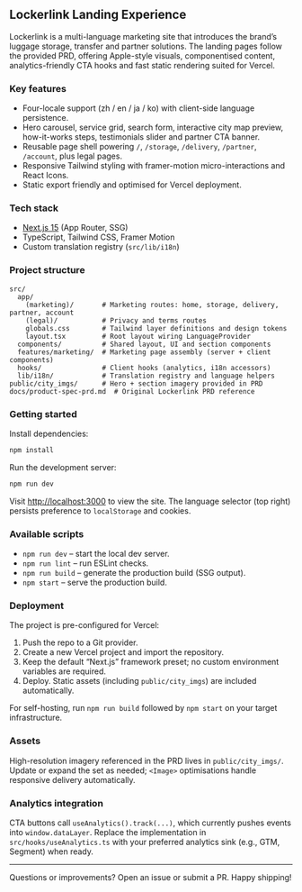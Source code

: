 ## Lockerlink Landing Experience

Lockerlink is a multi-language marketing site that introduces the brand’s luggage storage, transfer and partner solutions. The landing pages follow the provided PRD, offering Apple-style visuals, componentised content, analytics-friendly CTA hooks and fast static rendering suited for Vercel.

### Key features
- Four-locale support (zh / en / ja / ko) with client-side language persistence.
- Hero carousel, service grid, search form, interactive city map preview, how-it-works steps, testimonials slider and partner CTA banner.
- Reusable page shell powering `/`, `/storage`, `/delivery`, `/partner`, `/account`, plus legal pages.
- Responsive Tailwind styling with framer-motion micro-interactions and React Icons.
- Static export friendly and optimised for Vercel deployment.

### Tech stack
- [Next.js 15](https://nextjs.org/) (App Router, SSG)
- TypeScript, Tailwind CSS, Framer Motion
- Custom translation registry (`src/lib/i18n`)

### Project structure
```
src/
  app/
    (marketing)/       # Marketing routes: home, storage, delivery, partner, account
    (legal)/           # Privacy and terms routes
    globals.css        # Tailwind layer definitions and design tokens
    layout.tsx         # Root layout wiring LanguageProvider
  components/          # Shared layout, UI and section components
  features/marketing/  # Marketing page assembly (server + client components)
  hooks/               # Client hooks (analytics, i18n accessors)
  lib/i18n/            # Translation registry and language helpers
public/city_imgs/      # Hero + section imagery provided in PRD
docs/product-spec-prd.md  # Original Lockerlink PRD reference
```

### Getting started
Install dependencies:
```bash
npm install
```

Run the development server:
```bash
npm run dev
```
Visit [http://localhost:3000](http://localhost:3000) to view the site. The language selector (top right) persists preference to `localStorage` and cookies.

### Available scripts
- `npm run dev` – start the local dev server.
- `npm run lint` – run ESLint checks.
- `npm run build` – generate the production build (SSG output).
- `npm start` – serve the production build.

### Deployment
The project is pre-configured for Vercel:
1. Push the repo to a Git provider.
2. Create a new Vercel project and import the repository.
3. Keep the default “Next.js” framework preset; no custom environment variables are required.
4. Deploy. Static assets (including `public/city_imgs`) are included automatically.

For self-hosting, run `npm run build` followed by `npm start` on your target infrastructure.

### Assets
High-resolution imagery referenced in the PRD lives in `public/city_imgs/`. Update or expand the set as needed; `<Image>` optimisations handle responsive delivery automatically.

### Analytics integration
CTA buttons call `useAnalytics().track(...)`, which currently pushes events into `window.dataLayer`. Replace the implementation in `src/hooks/useAnalytics.ts` with your preferred analytics sink (e.g., GTM, Segment) when ready.

---

Questions or improvements? Open an issue or submit a PR. Happy shipping!
